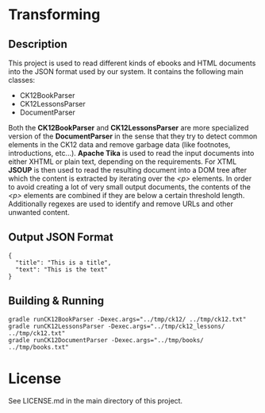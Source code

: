 # Transforming

## Description

This project is used to read different kinds of ebooks and HTML documents into the JSON format used by our system.
It contains the following main classes:

* CK12BookParser
* CK12LessonsParser
* DocumentParser

Both the **CK12BookParser** and **CK12LessonsParser** are more specialized version of the **DocumentParser** in the sense that they try to detect
common elements in the CK12 data and remove garbage data (like footnotes, introductions, etc...). **Apache Tika** is used to read the input documents into
either XHTML or plain text, depending on the requirements. For XTML **JSOUP** is then used to read the resulting document into a DOM tree after which the content is extracted by iterating over the *&lt;p&gt;* elements. In order to avoid creating a lot of very small output documents, the contents of the *&lt;p&gt;* elements are combined if they are below a certain threshold length. Additionally regexes are used to identify and remove URLs and other unwanted content.

## Output JSON Format

    {
      "title": "This is a title",
      "text": "This is the text"
    }

## Building & Running

	gradle runCK12BookParser -Dexec.args="../tmp/ck12/ ../tmp/ck12.txt"
	gradle runCK12LessonsParser -Dexec.args="../tmp/ck12_lessons/ ../tmp/ck12.txt"
	gradle runCK12DocumentParser -Dexec.args="../tmp/books/ ../tmp/books.txt"

# License

See LICENSE.md in the main directory of this project.
